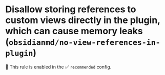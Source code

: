 # Disallow storing references to custom views directly in the plugin, which can cause memory leaks (`obsidianmd/no-view-references-in-plugin`)

💼 This rule is enabled in the ✅ `recommended` config.

<!-- end auto-generated rule header -->
